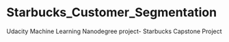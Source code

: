 # Starbucks_Customer_Segmentation
Udacity Machine Learning Nanodegree project- Starbucks Capstone Project
